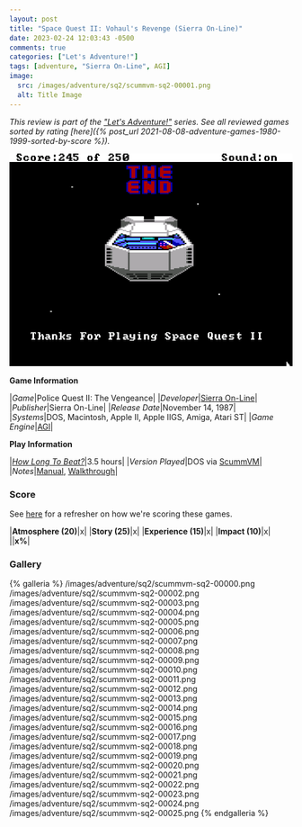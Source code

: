 ```yaml
---
layout: post
title: "Space Quest II: Vohaul's Revenge (Sierra On-Line)"
date: 2023-02-24 12:03:43 -0500
comments: true
categories: ["Let's Adventure!"]
tags: [adventure, "Sierra On-Line", AGI]
image:
  src: /images/adventure/sq2/scummvm-sq2-00001.png
  alt: Title Image
---
```

_This review is part of the ["Let's Adventure!"](https://www.alexbevi.com/categories/let-s-adventure/) series. See all reviewed games sorted by rating [here]({% post_url 2021-08-08-adventure-games-1980-1999-sorted-by-score %})._

![](/images/adventure/sq2/scummvm-sq2-00026.png)

**Game Information**

|*Game*|Police Quest II: The Vengeance|
|*Developer*|[Sierra On-Line](https://en.wikipedia.org/wiki/Sierra_Entertainment)|
|*Publisher*|Sierra On-Line|
|*Release Date*|November 14, 1987|
|*Systems*|DOS, Macintosh, Apple II, Apple IIGS, Amiga, Atari ST|
|*Game Engine*|[AGI](https://wiki.scummvm.org/index.php/AGI)|

**Play Information**

|*[How Long To Beat?](https://howlongtobeat.com/game/8864)*|3.5 hours|
|*Version Played*|DOS via [ScummVM](https://www.scummvm.org/)|
|*Notes*|[Manual](https://www.mocagh.org/sierra/pq2-manual.pdf), [Walkthrough](http://gamerwalkthroughs.com/police-quest-2/)|

### Score

See [here](https://www.alexbevi.com/blog/2021/07/28/adventure-games-1980-1999/#scoring) for a refresher on how we're scoring these games.

|**Atmosphere (20)**|x|
|**Story (25)**|x|
|**Experience (15)**|x|
|**Impact (10)**|x|
||**x%**|

### Gallery

{% galleria %}
/images/adventure/sq2/scummvm-sq2-00000.png
/images/adventure/sq2/scummvm-sq2-00002.png
/images/adventure/sq2/scummvm-sq2-00003.png
/images/adventure/sq2/scummvm-sq2-00004.png
/images/adventure/sq2/scummvm-sq2-00005.png
/images/adventure/sq2/scummvm-sq2-00006.png
/images/adventure/sq2/scummvm-sq2-00007.png
/images/adventure/sq2/scummvm-sq2-00008.png
/images/adventure/sq2/scummvm-sq2-00009.png
/images/adventure/sq2/scummvm-sq2-00010.png
/images/adventure/sq2/scummvm-sq2-00011.png
/images/adventure/sq2/scummvm-sq2-00012.png
/images/adventure/sq2/scummvm-sq2-00013.png
/images/adventure/sq2/scummvm-sq2-00014.png
/images/adventure/sq2/scummvm-sq2-00015.png
/images/adventure/sq2/scummvm-sq2-00016.png
/images/adventure/sq2/scummvm-sq2-00017.png
/images/adventure/sq2/scummvm-sq2-00018.png
/images/adventure/sq2/scummvm-sq2-00019.png
/images/adventure/sq2/scummvm-sq2-00020.png
/images/adventure/sq2/scummvm-sq2-00021.png
/images/adventure/sq2/scummvm-sq2-00022.png
/images/adventure/sq2/scummvm-sq2-00023.png
/images/adventure/sq2/scummvm-sq2-00024.png
/images/adventure/sq2/scummvm-sq2-00025.png
{% endgalleria %}